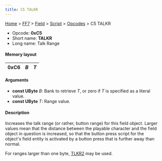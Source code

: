 ```yaml
---
title: C5 TALKR
---
```


[Home](Main%20Page.md) > [FF7](FF7.md) > [Field](FF7/Field.md) > [Script](FF7/Field/Script.md) > [Opcodes](FF7/Field/Script/Opcodes.md) > C5 TALKR

-   Opcode: **0xC5**
-   Short name: **TALKR**
-   Long name: Talk Range

#### Memory layout

| 0xC6 | *B* | *T* |
|------|-----|-----|

#### Arguments

-   **const UByte** *B*: Bank to retrieve *T*, or zero if *T* is
    specified as a literal value.
-   **const UByte** *T*: Range value.

#### Description

Increases the talk range (or rather, button range) for this field
object. Larger values mean that the distance between the playable
character and the field object in question is increased, so that the
button press script for the object's field entity is activated by a
button press that is further away than normal.

For ranges larger than one byte, [TLKR2][] may be used.

  [TLKR2]: ../D6%20TLKR2.md "wikilink"
